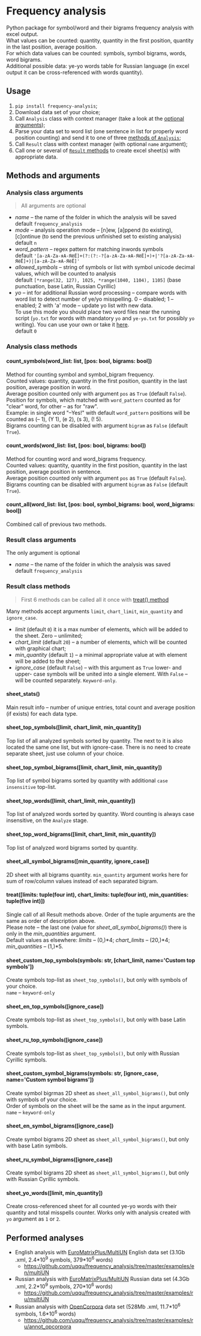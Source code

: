 ﻿# Frequency analysis

Python package for symbol/word and their bigrams frequency analysis with excel output.
<br>What values can be counted: quantity, quantity in the first position, quantity in the last position, average position.
<br>For which data values can be counted: symbols, symbol bigrams, words, word bigrams.
<br>Additional possible data: ye-yo words table for Russian language (in excel output it can be cross-referenced with words quantity).

## Usage

1. <code>pip install frequency-analysis</code>;
2. Download data set of your choice;
3. Call <code>Analysis</code> class with context manager (take a look at the [optional arguments](#analysis-class-arguments));
4. Parse your data set to word list (one sentence in list for properly word position counting) and send it to one of three [methods of <code>Analysis</code>](#analysis-methods);
5. Call <code>Result</code> class with context manager (with optional <code>name</code> argument);
6. Call one or several of [<code>Result</code> methods](#result-methods) to create excel sheet(s) with appropriate data.

## Methods and arguments

### Analysis class arguments

> All arguments are optional

* *name* – the name of the folder in which the analysis will be saved
<br>default <code>frequency_analysis</code>
* *mode* – analysis operation mode – [n]ew, [a]ppend (to existing), [c]ontinue (to send the previous unfinished set to existing analysis)
<br>default <code>n</code>
* *word_pattern* – regex pattern for matching inwords symbols
<br>default <code>'[a-zA-Zа-яА-ЯёЁ]+(?:(?:-?[a-zA-Zа-яА-ЯёЁ]+)+|\'?[a-zA-Zа-яА-ЯёЁ]+)|[a-zA-Zа-яА-ЯёЁ]'</code>
* *allowed_symbols* – string of symbols or list with symbol unicode decimal values, which will be counted to analysis 
<br>default <code>[\*range(32, 127), 1025, \*range(1040, 1104), 1105]</code> (base punctuation, base Latin, Russian Cyrillic)
* *yo* – int for additional Russian word processing – compare words with word list to detect number of ye/yo misspelling. 0 – disabled; 1 – enabled; 2 with 'a' mode – update yo list with new data.
<br>To use this mode you should place two word files near the running script (<code>yo.txt</code> for words with mandatory <code>yo</code> and <code>ye-yo.txt</code> for possibly <code>yo</code> writing). You can use your own or take it [here](https://github.com/uqqu/yo_dict).
<br>default <code>0</code>

### Analysis class methods

#### count_symbols(word_list: list, [pos: bool, bigrams: bool])
Method for counting symbol and symbol_bigram frequency.
<br>Counted values: quantity, quantity in the first position, quantity in the last position, average position in word.
<br>Average position counted only with argument <code>pos</code> as <code>True</code> (default <code>False</code>). 
<br>Position for symbols, which matched with <code>word_pattern</code> counted as for "clear" word, for other – as for "raw".
<br>Example: in single word "–Yes!" with default <code>word_pattern</code> positions will be counted as (– 1), (Y 1), (e 2), (s 3), (! 5).
<br>Bigrams counting can be disabled with argument <code>bigram</code> as <code>False</code> (default <code>True</code>).

#### count_words(word_list: list, [pos: bool, bigrams: bool])
Method for counting word and word_bigrams frequency. 
<br>Counted values: quantity, quantity in the first position, quantity in the last position, average position in sentence.
<br>Average position counted only with argument <code>pos</code> as <code>True</code> (default <code>False</code>). 
<br>Bigrams counting can be disabled with argument <code>bigram</code> as <code>False</code> (default <code>True</code>).

#### count_all(word_list: list, [pos: bool, symbol_bigrams: bool, word_bigrams: bool])
Combined call of previous two methods.

### Result class arguments

The only argument is optional
* *name* – the name of the folder in which the analysis was saved
<br>default <code>frequency_analysis</code>

### Result class methods

> First 6 methods can be called all it once with <a href="#treatlimits-tuplefour-int-min_quantities-tuplefive-int-chart_limits-tuplefour-int">treat() method</a>

Many methods accept arguments <code>limit</code>, <code>chart_limit</code>, <code>min_quantity</code> and <code>ignore_case</code>.
* *limit* (default <code>0</code>) it is a max number of elements, which will be added to the sheet. Zero – unlimited;
* *chart_limit* (default <code>20</code>) – a number of elements, which will be counted with graphical chart;
* *min_quantity* (default <code>1</code>) – a minimal appropriate value at with element will be added to the sheet;
* *ignore_case* (default <code>False</code>) – with this argument as <code>True</code> lower- and upper- case symbols will be united into a single element. With <code>False</code> – will be counted separately. <code>Keyword-only</code>.

#### sheet_stats()
Main result info – number of unique entries, total count and average position (if exists) for each data type.

#### sheet_top_symbols([limit, chart_limit, min_quantity])
Top list of all analyzed symbols sorted by quantity. The next to it is also located the same one list, but with ignore-case. There is no need to create separate sheet, just use column of your choice.

#### sheet_top_symbol_bigrams([limit, chart_limit, min_quantity])
Top list of symbol bigrams sorted by quantity with additional <code>case insensitive</code> top-list.

#### sheet_top_words([limit, chart_limit, min_quantity])
Top list of analyzed words sorted by quantity. Word counting is always case insensitive, on the <code>Analyze</code> stage.

#### sheet_top_word_bigrams([limit, chart_limit, min_quantity])
Top list of analyzed word bigrams sorted by quantity.

#### sheet_all_symbol_bigrams([min_quantity, ignore_case])
2D sheet with all bigrams quantity. <code>min_quantity</code> argument works here for sum of row/column values instead of each separated bigram.

#### treat([limits: tuple(four int), chart_limits: tuple(four int), min_quantities: tuple(five int)])
Single call of all Result methods above. Order of the tuple arguments are the same as order of description above.
<br>Please note – the last one (value for *sheet_all_symbol_bigrams()*) there is only in the *min_quantities* argument.
<br>Default values as elsewhere: *limits* – (0,)\*4; *chart_limits* – (20,)\*4; *min_quantities* – (1,)\*5.

#### sheet_custom_top_symbols(symbols: str, [chart_limit, name='Custom top symbols'])
Create symbols top-list as <code>sheet_top_symbols()</code>, but only with symbols of your choice.
<br><code>name</code> – <code>keyword-only</code>

#### sheet_en_top_symbols([ignore_case])
Create symbols top-list as <code>sheet_top_symbols()</code>, but only with base Latin symbols.

#### sheet_ru_top_symbols([ignore_case])
Create symbols top-list as <code>sheet_top_symbols()</code>, but only with Russian Cyrillic symbols.

#### sheet_custom_symbol_bigrams(symbols: str, [ignore_case, name='Custom symbol bigrams'])
Create symbol bigrmas 2D sheet as <code>sheet_all_symbol_bigrams()</code>, but only with symbols of your choice.
<br>Order of symbols on the sheet will be the same as in the input argument.
<br><code>name</code> – <code>keyword-only</code>

#### sheet_en_symbol_bigrams([ignore_case])
Create symbol bigrams 2D sheet as <code>sheet_all_symbol_bigrams()</code>, but only with base Latin symbols.

#### sheet_ru_symbol_bigrams([ignore_case])
Create symbol bigrams 2D sheet as <code>sheet_all_symbol_bigrams()</code>, but only with Russian Cyrillic symbols.

#### sheet_yo_words([limit, min_quantity])
Create cross-referenced sheet for all counted ye-yo words with their quantity and total misspells counter. Works only with analysis created with <code>yo</code> argument as <code>1</code> or <code>2</code>.

## Performed analyses

* English analysis with [EuroMatrixPlus/MultiUN](http://www.euromatrixplus.net/multi-un/) English data set (3.1Gb .xml, 2.4\*10<sup>9</sup> symbols, 379\*10<sup>6</sup> words)
	* https://github.com/uqqu/frequency_analysis/tree/master/examples/en/multiUN
* Russian analysis with [EuroMatrixPlus/MultiUN](http://www.euromatrixplus.net/multi-un/) Russian data set (4.3Gb .xml, 2.2\*10<sup>9</sup> symbols, 270\*10<sup>6</sup> words)
	* https://github.com/uqqu/frequency_analysis/tree/master/examples/ru/multiUN
* Russian analysis with [OpenCorpora](http://opencorpora.org/) data set (528Mb .xml, 11.7\*10<sup>6</sup> symbols, 1.6\*10<sup>6</sup> words)
	* https://github.com/uqqu/frequency_analysis/tree/master/examples/ru/annot_opcorpora
